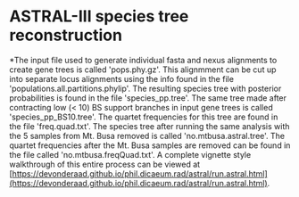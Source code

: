 # ASTRAL-III species tree reconstruction
*The input file used to generate individual fasta and nexus alignments to create gene trees is called 'pops.phy.gz'. This alignmment can be cut up into separate locus alignments using the info found in the file 'populations.all.partitions.phylip'. The resulting species tree with posterior probabilities is found in the file 'species_pp.tree'. The same tree made after contracting low (< 10) BS support branches in input gene trees is called 'species_pp_BS10.tree'. The quartet frequencies for this tree are found in the file 'freq.quad.txt'. The species tree after running the same analysis with the 5 samples from Mt. Busa removed is called 'no.mtbusa.astral.tree'. The quartet frequencies after the Mt. Busa samples are removed can be found in the file called 'no.mtbusa.freqQuad.txt'. A complete vignette style walkthrough of this entire process can be viewed at [https://devonderaad.github.io/phil.dicaeum.rad/astral/run.astral.html](https://devonderaad.github.io/phil.dicaeum.rad/astral/run.astral.html).
